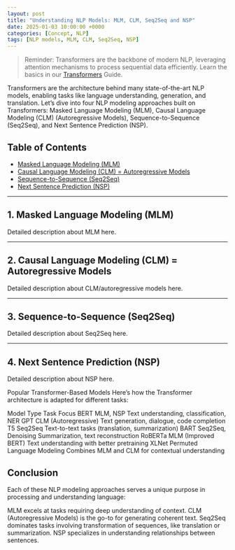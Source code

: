 ```yaml
---
layout: post
title: "Understanding NLP Models: MLM, CLM, Seq2Seq and NSP"
date: 2025-01-03 10:00:00 +0000
categories: [Concept, NLP]
tags: [NLP models, MLM, CLM, Seq2Seq, NSP]
---
```


> Reminder: Transformers are the backbone of modern NLP, leveraging attention mechanisms to process sequential data efficiently. Learn the basics in our [Transformers](https://rayaneb0t.github.io/posts/Transformers/) Guide.

Transformers are the architecture behind many state-of-the-art NLP models, enabling tasks like language understanding, generation, and translation.
Let’s dive into four NLP modeling approaches built on Transformers: Masked Language Modeling (MLM), Causal Language Modeling (CLM) (Autoregressive Models), Sequence-to-Sequence (Seq2Seq), and Next Sentence Prediction (NSP).

## Table of Contents
- [Masked Language Modeling (MLM)](#1-masked-language-modeling-mlm)
- [Causal Language Modeling (CLM) = Autoregressive Models](#2-causal-language-modeling-clm--autoregressive-models)
- [Sequence-to-Sequence (Seq2Seq)](#3-sequence-to-sequence-seq2seq)
- [Next Sentence Prediction (NSP)](#4-next-sentence-prediction-nsp)

---

## **1. Masked Language Modeling (MLM)**

Detailed description about MLM here.

---

## **2. Causal Language Modeling (CLM) = Autoregressive Models**

Detailed description about CLM/autoregressive models here.

---

## **3. Sequence-to-Sequence (Seq2Seq)**

Detailed description about Seq2Seq here.

---

## **4. Next Sentence Prediction (NSP)**

Detailed description about NSP here.







Popular Transformer-Based Models
Here’s how the Transformer architecture is adapted for different tasks:

Model	Type	Task Focus
BERT	MLM, NSP	Text understanding, classification, NER
GPT	CLM (Autoregressive)	Text generation, dialogue, code completion
T5	Seq2Seq	Text-to-text tasks (translation, summarization)
BART	Seq2Seq, Denoising	Summarization, text reconstruction
RoBERTa	MLM (Improved BERT)	Text understanding with better pretraining
XLNet	Permuted Language Modeling	Combines MLM and CLM for contextual understanding


## **Conclusion**
Each of these NLP modeling approaches serves a unique purpose in processing and understanding language:

MLM excels at tasks requiring deep understanding of context.
CLM (Autoregressive Models) is the go-to for generating coherent text.
Seq2Seq dominates tasks involving transformation of sequences, like translation or summarization.
NSP specializes in understanding relationships between sentences.